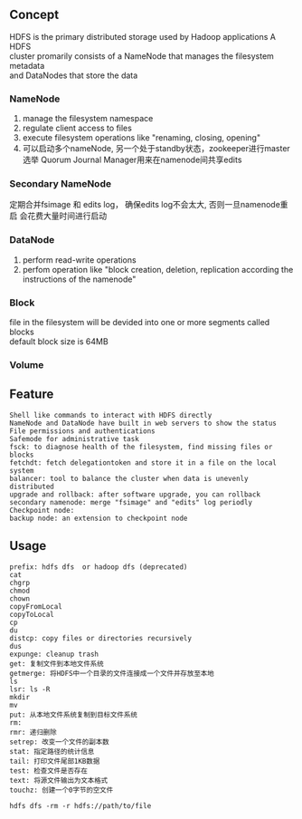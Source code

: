 ## Concept
HDFS is the primary distributed storage used by Hadoop applications  A HDFS   
cluster promarily consists of a NameNode that manages the filesystem metadata  
 and DataNodes that store the data

### NameNode
1. manage the filesystem namespace
2. regulate client access to files
3. execute filesystem operations like "renaming, closing, opening"  
4. 可以启动多个nameNode, 另一个处于standby状态，zookeeper进行master选举
Quorum Journal Manager用来在namenode间共享edits 

### Secondary NameNode
定期合并fsimage 和 edits log， 确保edits log不会太大, 否则一旦namenode重启
会花费大量时间进行启动
   
### DataNode
1. perform read-write operations
2. perfom operation like "block creation, deletion, replication according the  
    instructions of the namenode"

### Block
file in the filesystem will be devided into one or more segments  called blocks  
default block size is 64MB

### Volume

## Feature
```
Shell like commands to interact with HDFS directly
NameNode and DataNode have built in web servers to show the status 
File permissions and authentications
Safemode for administrative task
fsck: to diagnose health of the filesystem, find missing files or blocks
fetchdt: fetch delegationtoken and store it in a file on the local system
balancer: tool to balance the cluster when data is unevenly distributed
upgrade and rollback: after software upgrade, you can rollback 
secondary namenode: merge "fsimage" and "edits" log periodly
Checkpoint node: 
backup node: an extension to checkpoint node 
```

## Usage
```
prefix: hdfs dfs  or hadoop dfs (deprecated)
cat
chgrp
chmod
chown
copyFromLocal
copyToLocal
cp 
du
distcp: copy files or directories recursively
dus
expunge: cleanup trash
get: 复制文件到本地文件系统 
getmerge: 将HDFS中一个目录的文件连接成一个文件并存放至本地
ls
lsr: ls -R
mkdir
mv
put: 从本地文件系统复制到目标文件系统 
rm: 
rmr: 递归删除
setrep: 改变一个文件的副本数
stat: 指定路径的统计信息
tail: 打印文件尾部1KB数据
test: 检查文件是否存在
text: 将源文件输出为文本格式
touchz: 创建一个0字节的空文件

hdfs dfs -rm -r hdfs://path/to/file
```
